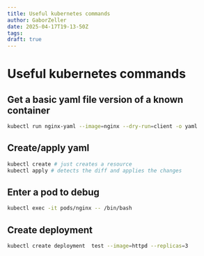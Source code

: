 ```yaml
---
title: Useful kubernetes commands
author: GaborZeller
date: 2025-04-17T19-13-50Z
tags:
draft: true
---
```


# Useful kubernetes commands

## Get a basic yaml file version of a known container

```sh
kubectl run nginx-yaml --image=nginx --dry-run=client -o yaml
```

## Create/apply yaml

```sh
kubectl create # just creates a resource
kubectl apply # detects the diff and applies the changes
```

## Enter a pod to debug

```sh
kubectl exec -it pods/nginx -- /bin/bash
```

## Create deployment

```sh
kubectl create deployment  test --image=httpd --replicas=3
```
